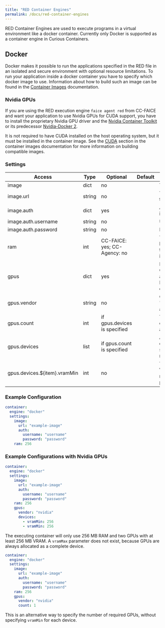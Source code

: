 ```yaml
---
title: "RED Container Engines"
permalink: /docs/red-container-engines
---
```


RED Container Engines are used to execute programs in a virtual environment like a docker container. Currently only Docker is supported as a container engine in Curious Containers.


## Docker

Docker makes it possible to run the applications specified in the RED file in an isolated and secure environment with optional resource limitations. To run your application inside a docker container you have to specify which docker image to use. Information about how to build such an image can be found in the [Container Images](/docs/container-images) documentation.


### Nvidia GPUs

If you are using the RED execution engine `faice agent red` from CC-FAICE and want your application to use Nvidia GPUs for CUDA support, you have to install the proprietary Nvidia GPU driver and the [Nvidia Container Toolkit](https://github.com/NVIDIA/nvidia-docker) or its predecessor [Nvidia-Docker 2](https://github.com/NVIDIA/nvidia-docker).

It is not required to have CUDA installed on the host operating system, but it must be installed in the container image. See the [CUDA](/docs/container-images#cuda) section in the container images documentation for more information on building compatible images.


### Settings

| Access | Type | Optional | Default | Description |
| --- | --- | --- | --- | --- |
| image | dict | no | | The image |
| image.url | string | no | | The URL of the image |
| image.auth | dict | yes | | Authentication information |
| image.auth.username | string | no | | Username |
| image.auth.password | string | no | | Password |
| ram | int | CC-FAICE: yes; CC-Agency: no | | The RAM limitation for the container in MB |
| gpus | dict | yes | | Make Nvidia GPUs available in a Docker container |
| gpus.vendor | string | no | | Currently only "nvidia" allowed |
| gpus.count | int | if gpus.devices is specified | | The number of GPUs to allocate |
| gpus.devices | list | if gpus.count is specified | | A list of GPU devices with specified requirements |
| gpus.devices.${item}.vramMin | int | no | | The minimal VRAM that must be present in MB |


### Example Configuration

```yaml
container:
  engine: "docker"
  settings:
    image:
      url: "example-image"
      auth:
        username: "username"
        password: "password"
    ram: 256
```


### Example Configurations with Nvidia GPUs

```yaml
container:
  engine: "docker"
  settings:
    image:
      url: "example-image"
      auth:
        username: "username"
        password: "password"
    ram: 256
    gpus:
      vendor: "nvidia"
      devices:
        - vramMin: 256
        - vramMin: 256
```

The executing container will only use 256 MB RAM and two GPUs with at least 256 MB VRAM. A `vramMax` parameter does not exist, because GPUs are always allocated as a complete device.

```yaml
container:
  engine: "docker"
  settings:
    image:
      url: "example-image"
      auth:
        username: "username"
        password: "password"
    ram: 256
    gpus:
      vendor: "nvidia"
      count: 1
```

This is an alternative way to specify the number of required GPUs, without specifying `vramMin` for each device.
